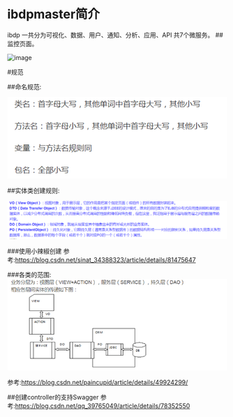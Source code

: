 # ibdpmaster简介
ibdp
一共分为可视化、数据、用户、通知、分析、应用、API 共7个微服务。
##监控页面。

![image](ibdp-doc/image/QQ截图20181018215318.png)


#规范

##命名规范:

![image](ibdp-doc/image/QQ截图20181016205730.png)

##实体类创建规则:

![image](ibdp-doc/image/QQ截图20181020193551.png)


###使用小辣椒创建 
参考:https://blog.csdn.net/sinat_34388323/article/details/81475647

###各类的范围:
![image](ibdp-doc/image/QQ截图20181020193927.png)

参考:https://blog.csdn.net/paincupid/article/details/49924299/

##创建controller的支持Swagger
参考:https://blog.csdn.net/qq_39765049/article/details/78352550